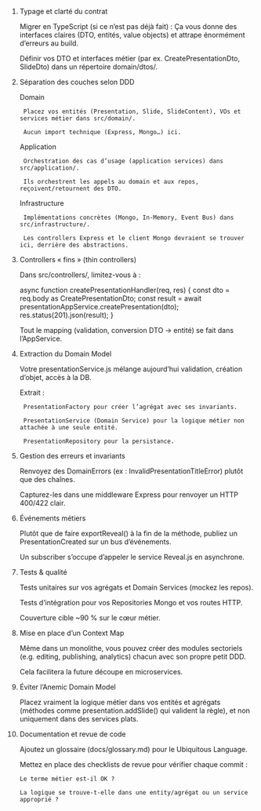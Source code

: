 1. Typage et clarté du contrat

    Migrer en TypeScript (si ce n’est pas déjà fait) :
    Ça vous donne des interfaces claires (DTO, entités, value objects) et attrape énormément d’erreurs au build.

    Définir vos DTO et interfaces métier (par ex. CreatePresentationDto, SlideDto) dans un répertoire domain/dtos/.

2. Séparation des couches selon DDD

    Domain

        Placez vos entités (Presentation, Slide, SlideContent), VOs et services métier dans src/domain/.

        Aucun import technique (Express, Mongo…) ici.

    Application

        Orchestration des cas d’usage (application services) dans src/application/.

        Ils orchestrent les appels au domain et aux repos, reçoivent/retournent des DTO.

    Infrastructure

        Implémentations concrètes (Mongo, In-Memory, Event Bus) dans src/infrastructure/.

        Les controllers Express et le client Mongo devraient se trouver ici, derrière des abstractions.

3. Controllers « fins » (thin controllers)

    Dans src/controllers/, limitez-vous à :

    async function createPresentationHandler(req, res) {
      const dto = req.body as CreatePresentationDto;
      const result = await presentationAppService.createPresentation(dto);
      res.status(201).json(result);
    }

    Tout le mapping (validation, conversion DTO → entité) se fait dans l’AppService.

4. Extraction du Domain Model

    Votre presentationService.js mélange aujourd’hui validation, création d’objet, accès à la DB.

    Extrait :

        PresentationFactory pour créer l’agrégat avec ses invariants.

        PresentationService (Domain Service) pour la logique métier non attachée à une seule entité.

        PresentationRepository pour la persistance.

5. Gestion des erreurs et invariants

    Renvoyez des DomainErrors (ex : InvalidPresentationTitleError) plutôt que des chaînes.

    Capturez-les dans une middleware Express pour renvoyer un HTTP 400/422 clair.

6. Événements métiers

    Plutôt que de faire exportReveal() à la fin de la méthode, publiez un PresentationCreated sur un bus d’événements.

    Un subscriber s’occupe d’appeler le service Reveal.js en asynchrone.

7. Tests & qualité

    Tests unitaires sur vos agrégats et Domain Services (mockez les repos).

    Tests d’intégration pour vos Repositories Mongo et vos routes HTTP.

    Couverture cible ~90 % sur le cœur métier.

8. Mise en place d’un Context Map

    Même dans un monolithe, vous pouvez créer des modules sectoriels (e.g. editing, publishing, analytics) chacun avec son propre petit DDD.

    Cela facilitera la future découpe en microservices.

9. Éviter l’Anemic Domain Model

    Placez vraiment la logique métier dans vos entités et agrégats (méthodes comme presentation.addSlide() qui valident la règle), et non uniquement dans des services plats.

10. Documentation et revue de code

    Ajoutez un glossaire (docs/glossary.md) pour le Ubiquitous Language.

    Mettez en place des checklists de revue pour vérifier chaque commit :

        Le terme métier est-il OK ?

        La logique se trouve-t-elle dans une entity/agrégat ou un service approprié ?
